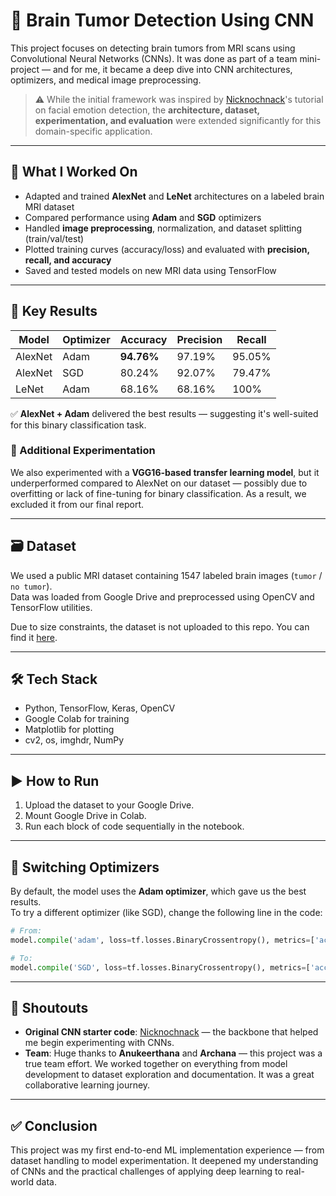 # 🧠 Brain Tumor Detection Using CNN

This project focuses on detecting brain tumors from MRI scans using Convolutional Neural Networks (CNNs). It was done as part of a team mini-project — and for me, it became a deep dive into CNN architectures, optimizers, and medical image preprocessing.

> ⚠️ While the initial framework was inspired by [Nicknochnack](https://github.com/nicknochnack)'s tutorial on facial emotion detection, the **architecture, dataset, experimentation, and evaluation** were extended significantly for this domain-specific application.

---

## 🧪 What I Worked On

- Adapted and trained **AlexNet** and **LeNet** architectures on a labeled brain MRI dataset
- Compared performance using **Adam** and **SGD** optimizers
- Handled **image preprocessing**, normalization, and dataset splitting (train/val/test)
- Plotted training curves (accuracy/loss) and evaluated with **precision, recall, and accuracy**
- Saved and tested models on new MRI data using TensorFlow

---

## 🧠 Key Results

| Model          | Optimizer | Accuracy | Precision | Recall   |
|----------------|-----------|----------|-----------|----------|
| AlexNet        | Adam      | **94.76%** | 97.19%    | 95.05%   |
| AlexNet        | SGD       | 80.24%   | 92.07%    | 79.47%   |
| LeNet          | Adam      | 68.16%   | 68.16%    | 100%     |

✅ **AlexNet + Adam** delivered the best results — suggesting it's well-suited for this binary classification task.

### 🔬 Additional Experimentation

We also experimented with a **VGG16-based transfer learning model**, but it underperformed compared to AlexNet on our dataset — possibly due to overfitting or lack of fine-tuning for binary classification. As a result, we excluded it from our final report.

---

## 🗃 Dataset

We used a public MRI dataset containing 1547 labeled brain images (`tumor` / `no tumor`).  
Data was loaded from Google Drive and preprocessed using OpenCV and TensorFlow utilities.

Due to size constraints, the dataset is not uploaded to this repo. You can find it [here](https://www.kaggle.com/datasets/navoneel/brain-mri-images-for-brain-tumor-detection).

---

## 🛠 Tech Stack

- Python, TensorFlow, Keras, OpenCV
- Google Colab for training
- Matplotlib for plotting
- cv2, os, imghdr, NumPy

---

## ▶️ How to Run

1. Upload the dataset to your Google Drive.
2. Mount Google Drive in Colab.
3. Run each block of code sequentially in the notebook.

---

## 🔧 Switching Optimizers

By default, the model uses the **Adam optimizer**, which gave us the best results.  
To try a different optimizer (like SGD), change the following line in the code:

```python
# From:
model.compile('adam', loss=tf.losses.BinaryCrossentropy(), metrics=['accuracy'])

# To:
model.compile('SGD', loss=tf.losses.BinaryCrossentropy(), metrics=['accuracy'])
```

---

## 🤝 Shoutouts

- **Original CNN starter code**: [Nicknochnack](https://github.com/nicknochnack) — the backbone that helped me begin experimenting with CNNs.
- **Team**: Huge thanks to **Anukeerthana** and **Archana** — this project was a true team effort. We worked together on everything from model development to dataset exploration and documentation. It was a great collaborative learning journey.

---

## ✅ Conclusion

This project was my first end-to-end ML implementation experience — from dataset handling to model experimentation. It deepened my understanding of CNNs and the practical challenges of applying deep learning to real-world data.
